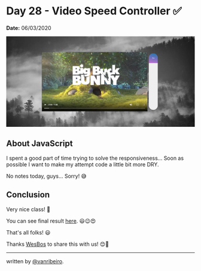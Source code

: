# Day 28 - Video Speed Controller ✅

**Date:** 06/03/2020

![Video Speed Controller](./../../images/challenges/28-video-speed-controller.png)

## About JavaScript

I spent a good part of time trying to solve the responsiveness... Soon as possible I want to make my attempt code a little bit more DRY.

No notes today, guys... Sorry! 😅 

## Conclusion

Very nice class! 💖

You can see final result [here](https://vanribeiro-30daysofjavascript.netlify.app/challenge-files/28%20-%20Video%20Speed%20Controller/). 😃😉😍

That's all folks! 😃

Thanks [WesBos](https://github.com/wesbos) to share this with us! 😊💖

---

written by [@vanribeiro](https://github.com/vanribeiro).